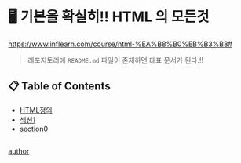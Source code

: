 # 🖥 기본을 확실히!! HTML 의 모든것

https://www.inflearn.com/course/html-%EA%B8%B0%EB%B3%B8#

> 레포지토리에 `README.md` 파일이 존재하면 대표 문서가 된다.!!

## 📋 Table of Contents
- [HTML정의](/section0.md)
- [섹션1](/section1.md)
- [section0](/section2.md)


<h2></h2>
<h3></h3>

[author](https://github.com/wns897)
